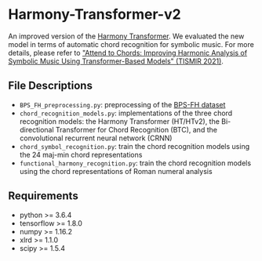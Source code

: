 # Harmony-Transformer-v2

An improved version of the [Harmony Transformer](https://github.com/Tsung-Ping/Harmony-Transformer). We evaluated the new model in terms of automatic chord recognition for symbolic music. For more details, please refer to ["Attend to Chords: Improving Harmonic Analysis of Symbolic Music Using Transformer-Based Models" (TISMIR 2021)](https://transactions.ismir.net/articles/10.5334/tismir.65/).

## File Descriptions
 * `BPS_FH_preprocessing.py`: preprocessing of the [BPS-FH dataset](https://github.com/Tsung-Ping/functional-harmony)
 * `chord_recognition_models.py`: implementations of the three chord recognition models: the Harmony Transformer (HT/HTv2), the Bi-directional Transformer for Chord Recognition (BTC), and the convolutional recurrent neural network (CRNN)
 * `chord_symbol_recognition.py`: train the chord recognition models using the 24 maj-min chord representations
 * `functional_harmony_recognition.py`: train the chord recognition models using the chord representations of Roman numeral analysis

## Requirements
 * python >= 3.6.4
 * tensorflow >= 1.8.0
 * numpy >= 1.16.2
 * xlrd >= 1.1.0
 * scipy >= 1.5.4

